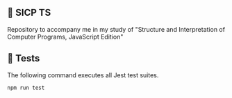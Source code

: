## 🔖 SICP TS

Repository to accompany me in my study of "Structure and Interpretation of Computer Programs, JavaScript Edition"

## 🧪 Tests

The following command executes all Jest test suites.

```js
npm run test
```
